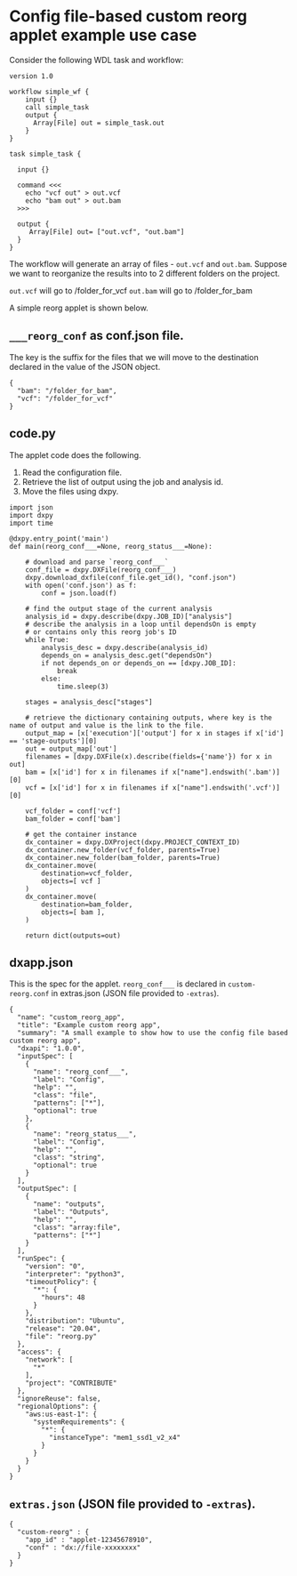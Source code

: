 

# Config file-based custom reorg applet example use case


Consider the following WDL task and workflow:

```
version 1.0

workflow simple_wf {
    input {}
    call simple_task
    output {
      Array[File] out = simple_task.out
    }
}

task simple_task {

  input {}

  command <<<
    echo "vcf out" > out.vcf
    echo "bam out" > out.bam
  >>>

  output {
     Array[File] out= ["out.vcf", "out.bam"]
  }
}
```

The workflow will generate an array of files - `out.vcf` and `out.bam`.
Suppose we want to reorganize the results into to 2 different folders on the project.

`out.vcf` will go to /folder_for_vcf
`out.bam` will go to /folder_for_bam

A simple reorg applet is shown below.

## `___reorg_conf` as conf.json file.

The key is the suffix for the files that we will move to the destination declared in the value of the JSON object.

```
{
  "bam": "/folder_for_bam",
  "vcf": "/folder_for_vcf"
}     
```

## code.py

The applet code does the following.

1) Read the configuration file.
2) Retrieve the list of output using the job and analysis id.
3) Move the files using dxpy.

```
import json
import dxpy
import time

@dxpy.entry_point('main')
def main(reorg_conf___=None, reorg_status___=None):

    # download and parse `reorg_conf___`
    conf_file = dxpy.DXFile(reorg_conf___)
    dxpy.download_dxfile(conf_file.get_id(), "conf.json")
    with open('conf.json') as f:
        conf = json.load(f)

    # find the output stage of the current analysis
    analysis_id = dxpy.describe(dxpy.JOB_ID)["analysis"]
    # describe the analysis in a loop until dependsOn is empty
    # or contains only this reorg job's ID
    while True:
        analysis_desc = dxpy.describe(analysis_id)
        depends_on = analysis_desc.get("dependsOn")
        if not depends_on or depends_on == [dxpy.JOB_ID]:
            break
        else:
            time.sleep(3)

    stages = analysis_desc["stages"]

    # retrieve the dictionary containing outputs, where key is the name of output and value is the link to the file.
    output_map = [x['execution']['output'] for x in stages if x['id'] == 'stage-outputs'][0]
    out = output_map['out']
    filenames = [dxpy.DXFile(x).describe(fields={'name'}) for x in out]
    bam = [x['id'] for x in filenames if x["name"].endswith('.bam')][0]
    vcf = [x['id'] for x in filenames if x["name"].endswith('.vcf')][0]

    vcf_folder = conf['vcf']
    bam_folder = conf['bam']

    # get the container instance
    dx_container = dxpy.DXProject(dxpy.PROJECT_CONTEXT_ID)
    dx_container.new_folder(vcf_folder, parents=True)
    dx_container.new_folder(bam_folder, parents=True)
    dx_container.move(
        destination=vcf_folder,
        objects=[ vcf ]
    )
    dx_container.move(
        destination=bam_folder,
        objects=[ bam ],
    )

    return dict(outputs=out)
```

## dxapp.json

This is the spec for the applet.
`reorg_conf___` is declared in `custom-reorg.conf` in extras.json (JSON file provided to `-extras`).

```
{
  "name": "custom_reorg_app",
  "title": "Example custom reorg app",
  "summary": "A small example to show how to use the config file based custom reorg app",
  "dxapi": "1.0.0",
  "inputSpec": [
    {
      "name": "reorg_conf___",
      "label": "Config",
      "help": "",
      "class": "file",
      "patterns": ["*"],
      "optional": true
    },
    {
      "name": "reorg_status___",
      "label": "Config",
      "help": "",
      "class": "string",
      "optional": true
    }
  ],
  "outputSpec": [
    {
      "name": "outputs",
      "label": "Outputs",
      "help": "",
      "class": "array:file",
      "patterns": ["*"]
    }
  ],
  "runSpec": {
    "version": "0",
    "interpreter": "python3",
    "timeoutPolicy": {
      "*": {
        "hours": 48
      }
    },
    "distribution": "Ubuntu",
    "release": "20.04",
    "file": "reorg.py"
  },
  "access": {
    "network": [
      "*"
    ],
    "project": "CONTRIBUTE"
  },
  "ignoreReuse": false,
  "regionalOptions": {
    "aws:us-east-1": {
      "systemRequirements": {
        "*": {
          "instanceType": "mem1_ssd1_v2_x4"
        }
      }
    }
  }
}
```

## `extras.json` (JSON file provided to `-extras`).

```
{
  "custom-reorg" : {
    "app_id" : "applet-12345678910",
    "conf" : "dx://file-xxxxxxxx"
  }
}

```

